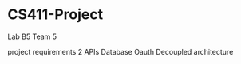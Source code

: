 # CS411-Project
Lab B5 Team 5

project requirements
  2 APIs
  Database
  Oauth
  Decoupled architecture
